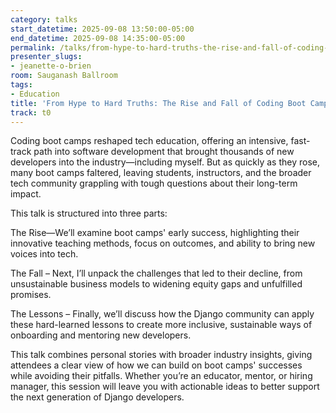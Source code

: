 ```yaml
---
category: talks
start_datetime: 2025-09-08 13:50:00-05:00
end_datetime: 2025-09-08 14:35:00-05:00
permalink: /talks/from-hype-to-hard-truths-the-rise-and-fall-of-coding-boot-camps/
presenter_slugs:
- jeanette-o-brien
room: Sauganash Ballroom
tags:
- Education
title: 'From Hype to Hard Truths: The Rise and Fall of Coding Boot Camps'
track: t0
---
```


Coding boot camps reshaped tech education, offering an intensive, fast-track path into software development that brought thousands of new developers into the industry—including myself. But as quickly as they rose, many boot camps faltered, leaving students, instructors, and the broader tech community grappling with tough questions about their long-term impact.

This talk is structured into three parts:

The Rise—We’ll examine boot camps' early success, highlighting their innovative teaching methods, focus on outcomes, and ability to bring new voices into tech.

The Fall – Next, I’ll unpack the challenges that led to their decline, from unsustainable business models to widening equity gaps and unfulfilled promises.

The Lessons – Finally, we’ll discuss how the Django community can apply these hard-learned lessons to create more inclusive, sustainable ways of onboarding and mentoring new developers.

This talk combines personal stories with broader industry insights, giving attendees a clear view of how we can build on boot camps' successes while avoiding their pitfalls. Whether you’re an educator, mentor, or hiring manager, this session will leave you with actionable ideas to better support the next generation of Django developers.